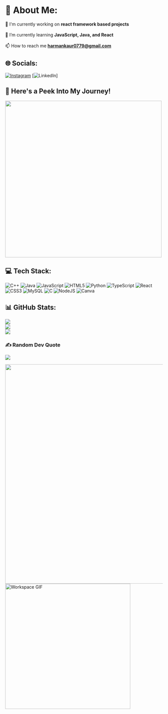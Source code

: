 # 💫 About Me:
🔭 I'm currently working on **react framework based projects**<br><br>🌱 I’m currently learning **JavaScript, Java, and React**<br><br>📫 How to reach me **harmankaur0779@gmail.com**


## 🌐 Socials:
[![Instagram](https://img.shields.io/badge/Instagram-%23E4405F.svg?logo=Instagram&logoColor=white)](https://instagram.com/_hrmnnn._)
[![LinkedIn](https://img.shields.io/badge/LinkedIn-%230077B5.svg?logo=linkedin&logoColor=white)]


## 📸 Here's a Peek Into My Journey!
<!-- Add your GIF or image here -->
<img src="https://user-images.githubusercontent.com/74038190/212750996-938b257b-266c-45a7-9af7-655341c0f58b.gif" width="500" width="500">


## 💻 Tech Stack:
![C++](https://img.shields.io/badge/c++-%2300599C.svg?style=for-the-badge&logo=c%2B%2B&logoColor=white) 
![Java](https://img.shields.io/badge/java-%23ED8B00.svg?style=for-the-badge&logo=openjdk&logoColor=white) 
![JavaScript](https://img.shields.io/badge/javascript-%23323330.svg?style=for-the-badge&logo=javascript&logoColor=%23F7DF1E) 
![HTML5](https://img.shields.io/badge/html5-%23E34F26.svg?style=for-the-badge&logo=html5&logoColor=white) 
![Python](https://img.shields.io/badge/python-3670A0?style=for-the-badge&logo=python&logoColor=ffdd54) 
![TypeScript](https://img.shields.io/badge/typescript-%23007ACC.svg?style=for-the-badge&logo=typescript&logoColor=white) 
![React](https://img.shields.io/badge/react-%2320232a.svg?style=for-the-badge&logo=react&logoColor=%2361DAFB) 
![CSS3](https://img.shields.io/badge/css3-%231572B6.svg?style=for-the-badge&logo=css3&logoColor=white) 
![MySQL](https://img.shields.io/badge/mysql-4479A1.svg?style=for-the-badge&logo=mysql&logoColor=white) 
![C](https://img.shields.io/badge/c-%2300599C.svg?style=for-the-badge&logo=c&logoColor=white) 
![NodeJS](https://img.shields.io/badge/node.js-6DA55F?style=for-the-badge&logo=node.js&logoColor=white) 
![Canva](https://img.shields.io/badge/Canva-%2300C4CC.svg?style=for-the-badge&logo=Canva&logoColor=white)


## 📊 GitHub Stats:
![](https://github-readme-stats.vercel.app/api?username=heyitsharman&theme=neon&hide_border=false&include_all_commits=false&count_private=false)<br/>
![](https://github-readme-streak-stats.herokuapp.com/?user=heyitsharman&theme=neon&hide_border=false)<br/>
![](https://github-readme-stats.vercel.app/api/top-langs/?username=heyitsharman&theme=neon&hide_border=false&include_all_commits=false&count_private=false&layout=compact)


### ✍️ Random Dev Quote
![](https://quotes-github-readme.vercel.app/api?type=horizontal&theme=radical)

<img src="https://user-images.githubusercontent.com/74038190/212284100-561aa473-3905-4a80-b561-0d28506553ee.gif" width="700">

<!-- Add another GIF or image here -->
<img src="https://i.giphy.com/media/v1.Y2lkPTc5MGI3NjExYXBoMWM2dWdlNTU1bmY4cnYxdmg1ZjI2OWd4NWt6YzBoNzM5ZDc5dCZlcD12MV9pbnRlcm5hbF9naWZfYnlfaWQmY3Q9Zw/l2QZSoIjDsMph1K5G/giphy.gif" alt="Workspace GIF" width="400"/>

<!-- Proudly created with GPRM ( https://gprm.itsvg.in ) -->

